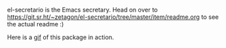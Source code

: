 el-secretario is the Emacs secretary. Head on over to https://git.sr.ht/~zetagon/el-secretario/tree/master/item/readme.org to see the actual readme :)

Here is a [gif](https://zetagon.srht.site/demo-edited.gif) of this package in action.
